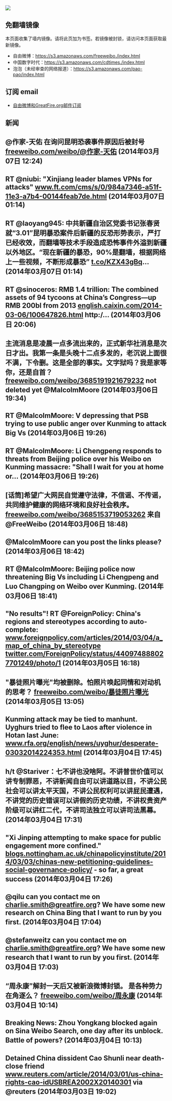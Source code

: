 <img src="logos.png" />

## 免翻墙镜像
本页面收集了墙内镜像。请将此页加为书签。若镜像被封锁，请访问本页面获取最新镜像。
* 自由微博：https://s3.amazonaws.com/freeweibo./index.html
* 中国数字时代：https://s3.amazonaws.com/cdtimes./index.html
* 泡泡（未经审查的网络报道）：https://s3.amazonaws.com/pao-pao/index.html

## 订阅 email
* <a href="https://greatfire.us7.list-manage.com/subscribe?u=854fca58782082e0cbdf204a0&id=c78949b93c">自由微博和GreatFire.org邮件订阅</a>
		
## 新闻
@作家-天佑 在询问昆明恐袭事件原因后被封号 <a href="https://freeweibo.com/weibo/%40%E4%BD%9C%E5%AE%B6-%E5%A4%A9%E4%BD%91">freeweibo.com/weibo/@作家-天佑</a> (2014年03月07日 12:24)
 ---
RT @niubi: "Xinjiang leader blames VPNs for attacks"  <a href="http://www.ft.com/cms/s/0/984a7346-a51f-11e3-a7b4-00144feab7de.html?ftcamp=published_links%2Frss%2Fworld_asia-pacific_china%2Ffeed%2F%2Fproduct">www.ft.com/cms/s/0/984a7346-a51f-11e3-a7b4-00144feab7de.html</a> (2014年03月07日 01:14)
 ---
RT @laoyang945: 中共新疆自治区党委书记张春贤就“3.01”昆明暴恐案件后新疆的反恐形势表示，严打已经收效，而翻墙等技术手段造成恐怖事件外溢到新疆以外地区。“现在新疆的暴恐，90%是翻墙，根据网络上一些视频，不断形成暴恐” <a href="http://t.co/KZX43gBq">t.co/KZX43gBq</a>… (2014年03月07日 01:14)
 ---
RT @sinoceros: RMB 1.4 trillion: The combined assets of 94 tycoons at China’s Congress—up RMB 200bl from 2013 <a href="http://english.caixin.com/2014-03-06/100647826.html">english.caixin.com/2014-03-06/100647826.html</a> http:/… (2014年03月06日 20:06)
 ---
主流消息是凌晨一点多流出来的，正式新华社消息是次日才出。我第一条是头晚十二点多发的，老沉说上面很不满，下令删。这是全部的事实。文字狱吗？我是家等你，还是自首？ <a href="https://freeweibo.com/weibo/3685191921679232">freeweibo.com/weibo/3685191921679232</a> not deleted yet @MalcolmMoore (2014年03月06日 19:34)
 ---
RT @MalcolmMoore: V depressing that PSB trying to use public anger over Kunming to attack Big Vs (2014年03月06日 19:26)
 ---
RT @MalcolmMoore: Li Chengpeng responds to threats from Beijing police over his Weibo on Kunming massacre: "Shall I wait for you at home or… (2014年03月06日 19:26)
 ---
[话筒]希望广大网民自觉遵守法律，不信谣、不传谣，共同维护健康的网络环境和良好社会秩序。 <a href="https://freeweibo.com/weibo/3685153719053262">freeweibo.com/weibo/3685153719053262</a> 来自 @FreeWeibo (2014年03月06日 18:48)
 ---
@MalcolmMoore can you post the links please? (2014年03月06日 18:42)
 ---
RT @MalcolmMoore: Beijing police now threatening Big Vs including Li Chengpeng and Luo Changping on Weibo over Kunming. (2014年03月06日 18:41)
 ---
"No results"! RT @ForeignPolicy: China's regions and stereotypes according to auto-complete: <a href="http://www.foreignpolicy.com/articles/2014/03/04/a_map_of_china_by_stereotype?utm_content=buffer7539d&utm_medium=social&utm_source=twitter.com&utm_campaign=buffer">www.foreignpolicy.com/articles/2014/03/04/a_map_of_china_by_stereotype</a>  <a href="https://twitter.com/ForeignPolicy/status/440974888027701249/photo/1">twitter.com/ForeignPolicy/status/440974888027701249/photo/1</a> (2014年03月05日 16:18)
 ---
"暴徒照片曝光"均被删除。怕照片唤起同情和对动机的思考？ <a href="https://freeweibo.com/weibo/%E6%9A%B4%E5%BE%92%E7%85%A7%E7%89%87%E6%9B%9D%E5%85%89">freeweibo.com/weibo/暴徒照片曝光</a> (2014年03月05日 13:05)
 ---
Kunming attack may be tied to manhunt. Uyghurs tried to flee to Laos after violence in Hotan last June: <a href="http://www.rfa.org/english/news/uyghur/desperate-03032014224353.html?utm_source=twitterfeed&utm_medium=twitter">www.rfa.org/english/news/uyghur/desperate-03032014224353.html</a> (2014年03月04日 17:45)
 ---
h/t @Stariver：七不讲也没啥阿。不讲普世价值可以讲专制罪恶，不讲新闻自由可以讲道路以目，不讲公民社会可以讲太平天国，不讲公民权利可以讲屁民遭遇，不讲党的历史错误可以讲假的历史功绩，不讲权贵资产阶级可以讲红二代，不讲司法独立可以讲司法黑幕。 (2014年03月04日 17:31)
 ---
"Xi Jinping attempting to make space for public engagement more confined." <a href="http://blogs.nottingham.ac.uk/chinapolicyinstitute/2014/03/03/chinas-new-petitioning-guidelines-social-governance-policy/?utm_source=rss&utm_medium=rss&utm_campaign=chinas-new-petitioning-guidelines-social-governance-policy">blogs.nottingham.ac.uk/chinapolicyinstitute/2014/03/03/chinas-new-petitioning-guidelines-social-governance-policy/</a> - so far, a great success (2014年03月04日 17:26)
 ---
@qilu can you contact me on charlie.smith@greatfire.org? We have some new research on China Bing that I want to run by you first. (2014年03月04日 17:04)
 ---
@stefanweitz can you contact me on charlie.smith@greatfire.org? We have some new research that I want to run by you first. (2014年03月04日 17:03)
 ---
“周永康”解封一天后又被新浪微博封锁。 是各种势力在角逐么？ <a href="https://freeweibo.com/weibo/%E5%91%A8%E6%B0%B8%E5%BA%B7">freeweibo.com/weibo/周永康</a> (2014年03月04日 10:14)
 ---
Breaking News: Zhou Yongkang blocked again on Sina Weibo Search, one day after its unblock. Battle of powers? (2014年03月04日 10:13)
 ---
Detained China dissident Cao Shunli near death-close friend <a href="http://www.reuters.com/article/2014/03/01/us-china-rights-cao-idUSBREA2002X20140301">www.reuters.com/article/2014/03/01/us-china-rights-cao-idUSBREA2002X20140301</a> via @reuters (2014年03月03日 19:02)
 ---
